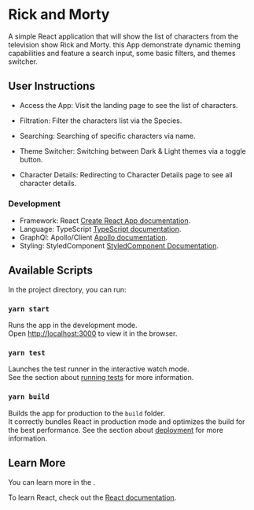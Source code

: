 # Rick and Morty

A simple React application that will show the list of characters from the television show Rick and Morty.
this App demonstrate dynamic theming capabilities and feature a search input, some basic filters, and themes switcher.

## User Instructions

- Access the App:
  Visit the landing page to see the list of characters.

- Filtration:
  Filter the characters list via the Species.

- Searching:
  Searching of specific characters via name.

- Theme Switcher:
  Switching between Dark & Light themes via a toggle button.

- Character Details:
  Redirecting to Character Details page to see all character details.

### Development

- Framework: React [Create React App documentation](https://facebook.github.io/create-react-app/docs/getting-started).
- Language: TypeScript [TypeScript documentation](https://www.typescriptlang.org/).
- GraphQl: Apollo/Client [Apollo documentation](https://www.apollographql.com/docs/).
- Styling: StyledComponent [StyledComponent Documentation](https://styled-components.com/).

## Available Scripts

In the project directory, you can run:

### `yarn start`

Runs the app in the development mode.\
Open [http://localhost:3000](http://localhost:3000) to view it in the browser.

### `yarn test`

Launches the test runner in the interactive watch mode.\
See the section about [running tests](https://facebook.github.io/create-react-app/docs/running-tests) for more information.

### `yarn build`

Builds the app for production to the `build` folder.\
It correctly bundles React in production mode and optimizes the build for the best performance.
See the section about [deployment](https://facebook.github.io/create-react-app/docs/deployment) for more information.

## Learn More

You can learn more in the .

To learn React, check out the [React documentation](https://reactjs.org/).

